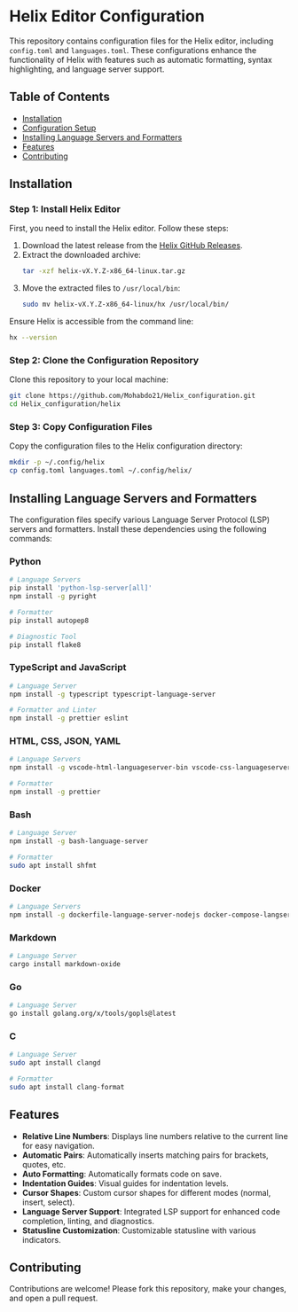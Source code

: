 # Helix Editor Configuration

This repository contains configuration files for the Helix editor, including `config.toml` and `languages.toml`. These configurations enhance the functionality of Helix with features such as automatic formatting, syntax highlighting, and language server support.

## Table of Contents

- [Installation](#installation)
- [Configuration Setup](#configuration-setup)
- [Installing Language Servers and Formatters](#installing-language-servers-and-formatters)
- [Features](#features)
- [Contributing](#contributing)

## Installation

### Step 1: Install Helix Editor

First, you need to install the Helix editor. Follow these steps:

1. Download the latest release from the [Helix GitHub Releases](https://github.com/helix-editor/helix/releases).
2. Extract the downloaded archive:
   ```sh
   tar -xzf helix-vX.Y.Z-x86_64-linux.tar.gz
   ```
3. Move the extracted files to `/usr/local/bin`:
   ```sh
   sudo mv helix-vX.Y.Z-x86_64-linux/hx /usr/local/bin/
   ```

Ensure Helix is accessible from the command line:

```sh
hx --version
```

### Step 2: Clone the Configuration Repository

Clone this repository to your local machine:

```sh
git clone https://github.com/Mohabdo21/Helix_configuration.git
cd Helix_configuration/helix
```

### Step 3: Copy Configuration Files

Copy the configuration files to the Helix configuration directory:

```sh
mkdir -p ~/.config/helix
cp config.toml languages.toml ~/.config/helix/
```

## Installing Language Servers and Formatters

The configuration files specify various Language Server Protocol (LSP) servers and formatters. Install these dependencies using the following commands:

### Python

```sh
# Language Servers
pip install 'python-lsp-server[all]'
npm install -g pyright

# Formatter
pip install autopep8

# Diagnostic Tool
pip install flake8
```

### TypeScript and JavaScript

```sh
# Language Server
npm install -g typescript typescript-language-server

# Formatter and Linter
npm install -g prettier eslint
```

### HTML, CSS, JSON, YAML

```sh
# Language Servers
npm install -g vscode-html-languageserver-bin vscode-css-languageserver-bin vscode-json-languageserver yaml-language-server

# Formatter
npm install -g prettier
```

### Bash

```sh
# Language Server
npm install -g bash-language-server

# Formatter
sudo apt install shfmt
```

### Docker

```sh
# Language Servers
npm install -g dockerfile-language-server-nodejs docker-compose-langserver
```

### Markdown

```sh
# Language Server
cargo install markdown-oxide
```

### Go

```sh
# Language Server
go install golang.org/x/tools/gopls@latest
```

### C

```sh
# Language Server
sudo apt install clangd

# Formatter
sudo apt install clang-format
```

## Features

- **Relative Line Numbers**: Displays line numbers relative to the current line for easy navigation.
- **Automatic Pairs**: Automatically inserts matching pairs for brackets, quotes, etc.
- **Auto Formatting**: Automatically formats code on save.
- **Indentation Guides**: Visual guides for indentation levels.
- **Cursor Shapes**: Custom cursor shapes for different modes (normal, insert, select).
- **Language Server Support**: Integrated LSP support for enhanced code completion, linting, and diagnostics.
- **Statusline Customization**: Customizable statusline with various indicators.

## Contributing

Contributions are welcome! Please fork this repository, make your changes, and open a pull request.
